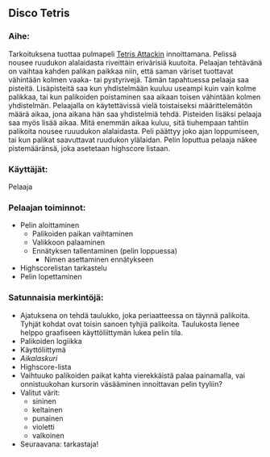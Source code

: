 ## Disco Tetris

### __Aihe:__ 
 Tarkoituksena tuottaa pulmapeli [Tetris Attackin](http://www.geek-pride.co.uk/wp-content/uploads/2014/03/tetris-attack-04.png) innoittamana. Pelissä nousee ruudukon alalaidasta riveittäin erivärisiä kuutoita. Pelaajan tehtävänä on vaihtaa kahden palikan paikkaa niin,
että saman väriset tuottavat vähintään kolmen vaaka- tai pystyrivejä. Tämän tapahtuessa pelaaja saa pisteitä. Lisäpisteitä saa kun yhdistelmään kuuluu useampi kuin vain kolme palikkaa, tai kun
palikoiden poistaminen saa aikaan toisen vähintään kolmen yhdistelmän. Pelaajalla on käytettävissä vielä toistaiseksi määrittelemätön määrä aikaa, jona aikana hän saa yhdistelmiä tehdä. Pisteiden
lisäksi pelaaja saa myös lisää aikaa. Mitä enemmän aikaa kuluu, sitä tiuhempaan tahtiin palikoita nousee ruuudukon alalaidasta. Peli päättyy joko ajan loppumiseen, tai kun palikat saavuttavat
ruudukon ylälaidan. Pelin loputtua pelaaja näkee pistemääränsä, joka asetetaan highscore listaan.

### __Käyttäjät:__
 Pelaaja

### __Pelaajan toiminnot:__
* Pelin aloittaminen
  * Palikoiden paikan vaihtaminen
  * Valikkoon palaaminen
  * Ennätyksen tallentaminen (pelin loppuessa)
    * Nimen asettaminen ennätykseen
* Highscorelistan tarkastelu
* Pelin lopettaminen

### __Satunnaisia merkintöjä:__
* Ajatuksena on tehdä taulukko, joka periaatteessa on täynnä palikoita. Tyhjät kohdat ovat toisin sanoen tyhjiä palikoita.
Taulukosta lienee helppo graafiseen käyttöliittymän lukea pelin tila.
* Palikoiden logiikka
* Käyttöliittymä
* _Aikalaskuri_
* Highscore-lista
* Vaihtuuko palikoiden paikat kahta vierekkäistä palaa painamalla, vai onnistuukohan kursorin väsääminen innoittavan pelin tyyliin?
* Valitut värit:
  * sininen
  * keltainen
  * punainen
  * violetti
  * valkoinen
* Seuraavana: tarkastaja!

